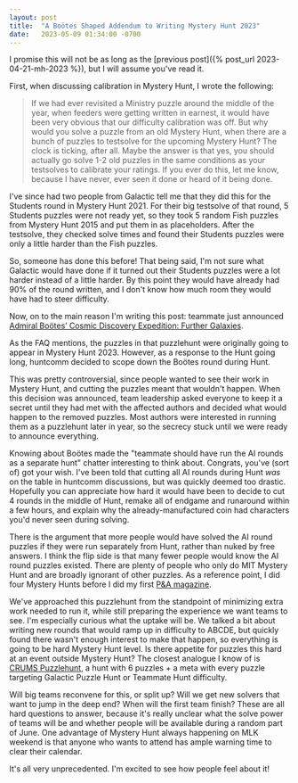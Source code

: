 ```yaml
---
layout: post
title:  "A Boötes Shaped Addendum to Writing Mystery Hunt 2023"
date:   2023-05-09 01:34:00 -0700
---
```


I promise this will not be as long as the [previous post]({% post_url 2023-04-21-mh-2023 %}),
but I will assume you've read it.

First, when discussing calibration in Mystery Hunt, I wrote the following:

> If we had ever revisited a Ministry puzzle around the middle of the year, when feeders were getting
> written in earnest, it would have been very obvious that our difficulty
> calibration was off. But why would you solve a puzzle from an old Mystery Hunt,
> when there are a bunch of puzzles to testsolve for the upcoming Mystery Hunt?
> The clock is ticking, after all. Maybe the answer is that yes, you should
> actually go solve 1-2 old puzzles in the same conditions as your testsolves to
> calibrate your ratings. If you ever do this,
> let me know, because I have never, ever seen it done or heard of it being done.

I've since had two people from Galactic tell me that they did this for the Students round in
Mystery Hunt 2021. For their big testsolve of that round, 5 Students puzzles were not ready yet,
so they took 5 random Fish puzzles from Mystery Hunt 2015 and put them in as placeholders.
After the testsolve, they checked solve times and found their Students puzzles were only a little
harder than the Fish puzzles.

So, someone has done this before! That being said, I'm not sure what Galactic would have done
if it turned out their Students puzzles were a lot harder instead of a little harder. By this point
they would have already had 90% of the round written, and I don't know how much room they would have
had to steer difficulty.

Now, on to the main reason I'm writing this post: teammate just announced [Admiral Boötes’ Cosmic Discovery Expedition:
Further Galaxies](https://abcde.puzzlefactory.place/).

As the FAQ mentions, the puzzles in that puzzlehunt were originally going to appear in Mystery Hunt 2023. However, as a response to the Hunt going long, huntcomm decided to scope down the Boötes round
during Hunt.

This was pretty controversial, since people wanted to see their work in Mystery Hunt, and cutting the
puzzles meant that wouldn't happen. When this decision was announced, team leadership asked everyone to
keep it a secret until they had met with the affected authors and decided what would happen to the
removed puzzles. Most authors were interested in running them as a puzzlehunt later in year, so the secrecy
stuck until we were ready to announce everything.

Knowing about Boötes made the "teammate should have run the AI rounds as a separate hunt" chatter
interesting to think about. Congrats, you've (sort of) got your wish.
I've been told that cutting all AI rounds during Hunt *was* on the table
in huntcomm discussions, but was quickly deemed too drastic. Hopefully you can appreciate how hard it
would have been to decide to cut 4 rounds in the middle of Hunt, remake all of endgame and runaround
within a few hours, and explain why the already-manufactured coin had characters you'd never seen
during solving.

There is the argument that more people would have solved the AI round puzzles if they were run separately
from Hunt, rather than nuked by free answers. I think the flip side is that many fewer people would
know the AI round puzzles existed. There are plenty of people who only do MIT Mystery Hunt and are
broadly ignorant of other puzzles. As a reference point, I did four Mystery Hunts before
I did my first [P&A magazine](https://pandamagazine.com/).

We've approached this puzzlehunt from
the standpoint of minimizing extra work needed to run it, while still preparing the experience we want
teams to see.
I'm especially curious what the uptake will be. We talked a bit about writing
new rounds that would ramp up in difficulty to ABCDE, but quickly found there wasn't enough interest
to make that happen, so everything is going to be hard Mystery Hunt level. Is there appetite for puzzles
this hard at an event outside Mystery Hunt? The closest analogue I know of is
[CRUMS Puzzlehunt](https://crumspuzzlehunt.com/), a hunt with 6 puzzles + a meta with every puzzle
targeting Galactic Puzzle Hunt or Teammate Hunt difficulty.

Will big teams reconvene for this, or split up? Will we get new solvers that want to jump in the deep end? When will
the first team finish? These are all hard questions to answer, because it's really unclear what the solve
power of teams will be and whether people will be available during a random part of June. One advantage
of Mystery Hunt always happening on MLK weekend is that anyone who wants to attend has ample warning time to
clear their calendar.

It's all very unprecedented. I'm excited to see how people feel about it!
